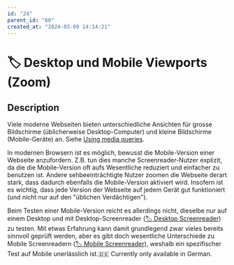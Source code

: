 ```yaml
---
id: "24"
parent_id: "60"
created_at: "2024-03-09 14:14:21"
---
```


# 🏷️ Desktop und Mobile Viewports (Zoom)

## Description

Viele moderne Webseiten bieten unterschiedliche Ansichten für grosse Bildschirme (üblicherweise Desktop-Computer) und kleine Bildschirme (Mobile-Geräte) an. Siehe [Using media queries](https://developer.mozilla.org/en-US/docs/Web/CSS/CSS_media_queries/Using_media_queries).

In modernen Browsern ist es möglich, bewusst die Mobile-Version einer Webseite anzufordern. Z.B. tun dies manche Screenreader-Nutzer explizit, da die die Mobile-Version oft aufs Wesentliche reduziert und einfacher zu benutzen ist. Andere sehbeeinträchtigte Nutzer zoomen die Webseite derart stark, dass dadurch ebenfalls die Mobile-Version aktiviert wird. Insofern ist es wichtig, dass jede Version der Webseite auf jedem Gerät gut funktioniert (und nicht nur auf den "üblichen Verdächtigen").

Beim Testen einer Mobile-Version reicht es allerdings nicht, dieselbe nur auf einem Desktop und mit Desktop-Screenreader ([🏷️ Desktop Screenreader](/en/tags/desktop-screenreader)) zu testen. Mit etwas Erfahrung kann damit grundlegend zwar vieles bereits sinnvoll geprüft werden, aber es gibt doch wesentliche Unterschiede zu Mobile Screenreadern ([🏷️ Mobile Screenreader](/en/tags/mobile-screenreader)), weshalb ein spezifischer Test auf Mobile unerlässlich ist.🇩🇪 Currently only available in German.
